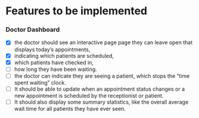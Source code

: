 # Features to be implemented

### Doctor Dashboard
- [x] the doctor should see an interactive page page they can leave open that displays today’s appointments, 
- [x] indicating which patients are scheduled, 
- [x] which patients have checked in, 
- [ ] how long they have been waiting. 
- [ ] the doctor can indicate they are seeing a patient, which stops the “time spent waiting” clock. 
- [ ] It should be able to update when an appointment status changes or a new appointment is scheduled by the receptionist or patient. 
- [ ] It should also display some summary statistics, like the overall average wait time for all patients they have ever seen.
